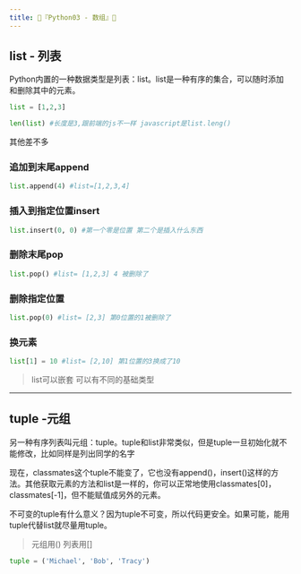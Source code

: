 ```yaml
---
title: 🐍『Python03 - 数组』🐍
---
```



## list - 列表
Python内置的一种数据类型是列表：list。list是一种有序的集合，可以随时添加和删除其中的元素。

```py
list = [1,2,3]

len(list) #长度是3,跟前端的js不一样 javascript是list.leng()
```
其他差不多

### 追加到末尾append
```py
list.append(4) #list=[1,2,3,4]
```

### 插入到指定位置insert
```py
list.insert(0, 0) #第一个零是位置 第二个是插入什么东西
```

### 删除末尾pop
```py
list.pop() #list= [1,2,3] 4 被删除了
```

### 删除指定位置
```py
list.pop(0) #list= [2,3] 第0位置的1被删除了
```

### 换元素
```py
list[1] = 10 #list= [2,10] 第1位置的3换成了10
```

>list可以嵌套 可以有不同的基础类型


----

## tuple -元组
另一种有序列表叫元组：tuple。tuple和list非常类似，但是tuple一旦初始化就不能修改，比如同样是列出同学的名字

现在，classmates这个tuple不能变了，它也没有append()，insert()这样的方法。其他获取元素的方法和list是一样的，你可以正常地使用classmates[0]，classmates[-1]，但不能赋值成另外的元素。  

不可变的tuple有什么意义？因为tuple不可变，所以代码更安全。如果可能，能用tuple代替list就尽量用tuple。

>元组用() 列表用[]
```py
tuple = ('Michael', 'Bob', 'Tracy')
```

